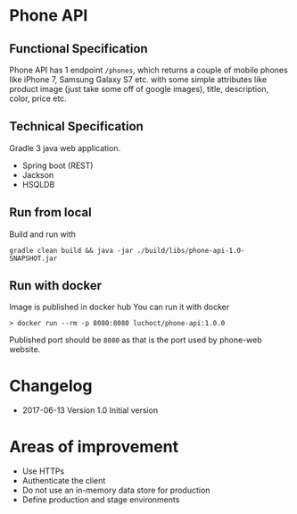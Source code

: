 # Phone API
## Functional Specification
Phone API has 1 endpoint `/phones`, which returns a couple of mobile phones like iPhone 7, Samsung Galaxy S7 etc. with some simple attributes like product image (just take some off of google images), title, description, color, price etc.

## Technical Specification
Gradle 3 java web application.
* Spring boot (REST)
* Jackson
* HSQLDB

## Run from local
Build and run with
```
gradle clean build && java -jar ./build/libs/phone-api-1.0-SNAPSHOT.jar
```
## Run with docker
Image is published in docker hub
You can run it with docker
```
> docker run --rm -p 8080:8080 luchoct/phone-api:1.0.0
```
Published port should be `8080` as that is the port used by phone-web website.

# Changelog
* 2017-06-13 Version 1.0 Initial version

# Areas of improvement
* Use HTTPs
* Authenticate the client
* Do not use an in-memory data store for production
* Define production and stage environments

